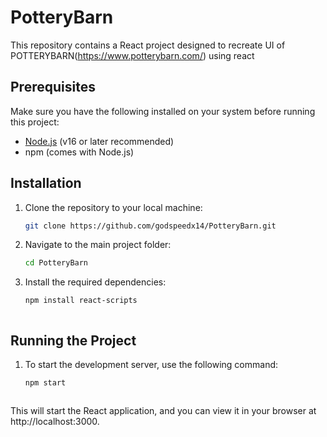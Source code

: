 # PotteryBarn

This repository contains a React project designed to recreate UI of POTTERYBARN(https://www.potterybarn.com/) using react

## Prerequisites

Make sure you have the following installed on your system before running this project:
- [Node.js](https://nodejs.org/) (v16 or later recommended)
- npm (comes with Node.js)

## Installation

1. Clone the repository to your local machine:

   ```bash
   git clone https://github.com/godspeedx14/PotteryBarn.git


2. Navigate to the main project folder:

   ```bash
   cd PotteryBarn


3. Install the required dependencies:

   ```bash
   npm install react-scripts



## Running the Project

1. To start the development server, use the following command:

   ```bash
   npm start



This will start the React application, and you can view it in your browser at http://localhost:3000.
   
  







